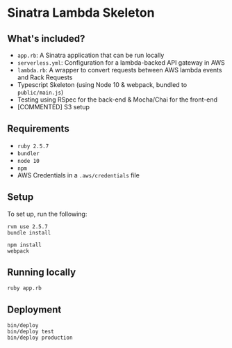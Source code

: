 # Sinatra Lambda Skeleton

## What's included?

- `app.rb`: A Sinatra application that can be run locally
- `serverless.yml`: Configuration for a lambda-backed API gateway in AWS
- `lambda.rb`: A wrapper to convert requests between AWS lambda events and Rack Requests
- Typescript Skeleton (using Node 10 & webpack, bundled to `public/main.js`)
- Testing using RSpec for the back-end & Mocha/Chai for the front-end
- [COMMENTED] S3 setup

## Requirements

- `ruby 2.5.7`
- `bundler`
- `node 10`
- `npm`
- AWS Credentials in a `.aws/credentials` file

## Setup

To set up, run the following:
```
rvm use 2.5.7
bundle install

npm install
webpack
```

## Running locally

```
ruby app.rb
```

## Deployment

```
bin/deploy
bin/deploy test
bin/deploy production
```

